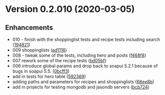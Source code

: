 # Version 0.2.010 (2020-03-05)

## Enhancements
* 010 - finish with the shoppinglist tests and recipe tests including search
 ([194821](https://github.com/david-noakes/soapui/commit/1948216b909097e767a9581a47773982f6cfd393))
* 009 shoppinglists
 ([ad1116](https://github.com/david-noakes/soapui/commit/ad1116c5cd9287769bc6cce6445160f1e4c4992c))
* 008 - tweak some of the tests, including hero and posts
 ([f468f8](https://github.com/david-noakes/soapui/commit/f468f8f60d1c15d739a0135ea4638b9a03804d9b))
* 007 rework some of the recipe tests
 ([bd05bf](https://github.com/david-noakes/soapui/commit/bd05bf07cbb898791ce2cad19503ca1e329221b5))
* 006 introduce global params and drop back to soapui 5.2.1 because of bugs in soapui 5.5.
 ([0bcff3](https://github.com/david-noakes/soapui/commit/0bcff3ea70ee0e3d94c8ac231f9425e4cd9231c9))
* add in tests for hero table
 ([592369](https://github.com/david-noakes/soapui/commit/59236930c9cf2ef66551acf185a66807d0e645a5))
* adding paths and parameters for recipes and shoppinglists
 ([68ee8b](https://github.com/david-noakes/soapui/commit/68ee8ba57152ab060431d658f8edbc366029b132))
* add in projects for testing mongodb and jasondb servers
 ([bcb724](https://github.com/david-noakes/soapui/commit/bcb724f2b28163bc9326d883f0a8e3c9839c6108))

